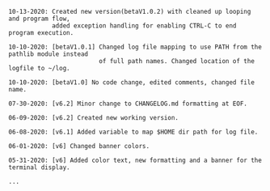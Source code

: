 	
	10-13-2020: Created new version(betaV1.0.2) with cleaned up looping and program flow,
	            added exception handling for enabling CTRL-C to end program execution.

	10-10-2020: [betaV1.0.1] Changed log file mapping to use PATH from the pathlib module instead
	                         of full path names. Changed location of the logfile to ~/log.
				 
	10-10-2020: [betaV1.0] No code change, edited comments, changed file name.
	
	07-30-2020: [v6.2] Minor change to CHANGELOG.md formatting at EOF.
	
	06-09-2020: [v6.2] Created new working version.

	06-08-2020: [v6.1] Added variable to map $HOME dir path for log file.

	06-01-2020: [v6] Changed banner colors.

	05-31-2020: [v6] Added color text, new formatting and a banner for the terminal display.

	...
